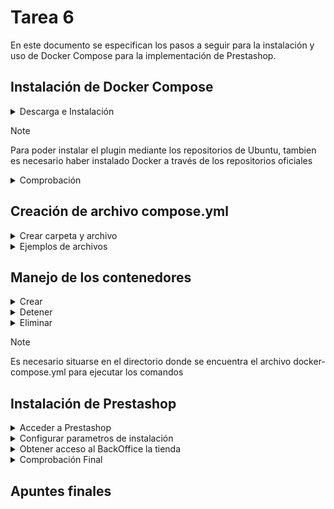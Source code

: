 # Tarea 6

En este documento  se especifican los pasos a seguir para la instalación y uso de Docker Compose para la implementación de Prestashop.

## Instalación de Docker Compose 

<details>
 <summary>Descarga e Instalación</summary>
<br>

- Instalación mediante repositorio
  
```bash
sudo apt install docker-compose
```

- Instalación manual
  
```bash
# Define la ubicación de la configuracion de Docker
DOCKER_CONFIG=${DOCKER_CONFIG:-$HOME/.docker}

# Crea la carpeta cli-plugins en el directorio de configuración de Docker
mkdir -p $DOCKER_CONFIG/cli-plugins

# Descarga la versión mas reciente de compose
curl -SL https://github.com/docker/compose/releases/download/v2.29.6/docker-compose-linux-x86_64 -o $DOCKER_CONFIG/cli-plugins/docker-compose
```
---
</details>

> [!NOTE]
> Para poder instalar el plugin mediante los repositorios de Ubuntu, tambien es necesario haber instalado Docker a través de los repositorios oficiales

<details>
 <summary>Comprobación</summary>
<br>

```bash
docker compose version
```

>Salida por consola esperada ↓

![Comprobación de Compose](/img/Comprobación_Compose.png)

</details>

## Creación de archivo compose.yml

<details>
 <summary>Crear carpeta y archivo</summary>
<br>

```bash
# Montar una carpeta para almacenar el archivo compose.yml
mkdir composePS

# Colocarse en la carpeta recien creada
cd composePS

# Creación del archivo compose.yml
nano docker-compose.yml
```
 
</details>

<details>
 <summary>Ejemplos de archivos</summary>
<br>

<details>
 <summary>Basico</summary>
<br>

```bash
services:

 db:
   image: mariadb
   environment:
     MYSQL_ROOT_PASSWORD: admin
     MYSQL_DATABASE: prestashop
     MYSQL_USER: userPS
     MYSQL_PASSWORD: pwdPS

 prestashop:
   depends_on:
     - db
   image: prestashop/prestashop:8-apache
   ports:
     - "7080:80"
```

</details>

<details>
 <summary>Completo</summary>
<br>

```bash                                                                
services:
  prestashop:
    image: prestashop/prestashop:latest
    environment:
      - PS_DEV_MODE="1"
      - PS_INSTALL_AUTO="1"
      - DB_SERVER=mysql
    ports:
      - "8080:80"
    depends_on:
      - mysql
    restart: unless-stopped
    networks:
      - prestashop-network

  mysql:
    image: mysql:5.7
    environment:
      - MYSQL_ROOT_PASSWORD=admin
      - MYSQL_DATABASE=prestashop
      - MYSQL_USER=userPS
      - MYSQL_PASSWORD=pwdPS
    volumes:
      - db_datos:/var/lib/mysql
    restart: unless-stopped
    ports:
      - "8000:3306"
    networks:
      - prestashop-network

volumes:
  db_datos:

networks:
  prestashop-network:
```

</details>

---
</details>

## Manejo de los contenedores 

<details>
 <summary>Crear</summary>
<br>

```bash
# Ejecución en segundo plano (deja libre la terminal)
docker compose up -d

# Ejecución en primer plano  (muestra el log de los contenedores)
docker compose up 
```

> Ejemplos de salida por consola tras ejecutar el comando ↓

![Composer_Up_Ejemplo](/img/Composer_Up_Basico.png)

![Composer_Up_Ejemplo](/img/Composer_Up_Completo.png)

</details>

<details>
 <summary>Detener</summary>
<br>

```bash
docker compose stop
```

</details>

<details>
 <summary>Eliminar</summary>
<br>

```bash
docker compose down
```

---
</details>

> [!NOTE]
> Es necesario situarse en el directorio donde se encuentra el archivo docker-compose.yml para ejecutar los comandos

## Instalación de Prestashop

<details>
 <summary>Acceder a Prestashop</summary>
<br>

```bash
http://<ip>:<puerto_prestashop>
```

> La página resultante deberia ser las siguiente ↓

![Instalación_1](/img/Install_PrestaShop_1.png)

</details>

<details>
 <summary>Configurar parametros de instalación</summary>
<br>

- Rellenar la información pertinente
 
![Instalación_2](/img/Install_PrestaShop_2.png)

- Configurar la base de datos
 
![Instalación_1](/img/Install_PrestaShop_3.png)

> Alternativamente se puede utilizar la ip y el puerto del contenedor que contenga la base de datos ↓
  
![Configuracion_Alt](/img/Install_PrestaShop_3_Aux_1.png)

</details>

<details>
 <summary>Obtener acceso al BackOffice la tienda</summary>
<br>
 
Para poder acceder al "BackOffice" (la interfaz usada por el comercial) de Prestashop es necesario realizar los siguiente pasos por consola para garantizar la seguridad:

```bash
# Eliminar la carpeta install 
docker exec -it <nombre|id contenedorPrestashop> rm -rf /var/www/html/install

# Renombrar la carpeta admin
docker exec -it <nombre|id contenedorPrestashop> mv /var/www/html/admin /var/www/html/<nuevoNombre>
```

> Ejemplo de uso ↓

![Instalación_2](/img/Terminar_Backend.png)

</details>

<details>
 <summary>Comprobación Final</summary>
<br>

```bash
http://<ip>:<puerto_prestashop>
```
 
> Comprobación FrontIffice ↓

![Comprobacion_FrontIffice](/img/Comprobacion_PrestaShop_1.png)

```bash
http://<ip>:<puerto_prestashop>/<nuevoNombreCarpetaAdmin>
```

> Comprobación BackIffice ↓

![Comprobacion_BackOffice](/img/Comprobacion_PrestaShop_2.png)

</details>

## Apuntes finales
